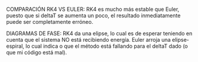 COMPARACIÓN RK4 VS EULER:  RK4 es mucho más estable que Euler, puesto que si deltaT se aumenta un poco, el resultado inmediatamente puede ser completamente erróneo.

DIAGRAMAS DE FASE: RK4 da una elipse, lo cual es de esperar teniendo en cuenta que el sistema NO está recibiendo energía. Euler arroja una elipse-espiral, lo cual indica o que el método está fallando para el deltaT dado (o que mi código está mal).
